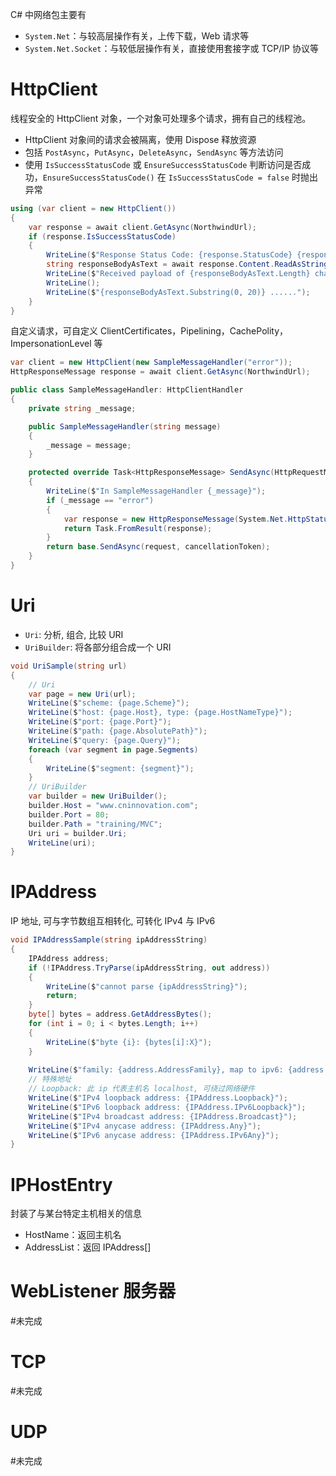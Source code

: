C# 中网络包主要有
- `System.Net`：与较高层操作有关，上传下载，Web 请求等
- `System.Net.Socket`：与较低层操作有关，直接使用套接字或 TCP/IP 协议等
# HttpClient

线程安全的 HttpClient 对象，一个对象可处理多个请求，拥有自己的线程池。
- HttpClient 对象间的请求会被隔离，使用 Dispose 释放资源
- 包括 `PostAsync`，`PutAsync`，`DeleteAsync`，`SendAsync` 等方法访问
- 使用 `IsSuccessStatusCode` 或 `EnsureSuccessStatusCode` 判断访问是否成功，`EnsureSuccessStatusCode()` 在 `IsSuccessStatusCode = false` 时抛出异常

```csharp
using (var client = new HttpClient())
{
    var response = await client.GetAsync(NorthwindUrl); 
    if (response.IsSuccessStatusCode)
    {
        WriteLine($"Response Status Code: {response.StatusCode} {response.ReasonPhrase}");
        string responseBodyAsText = await response.Content.ReadAsStringAsync();
        WriteLine($"Received payload of {responseBodyAsText.Length} characters");
        WriteLine();
        WriteLine($"{responseBodyAsText.Substring(0, 20)} ......");
    }
}
```

自定义请求，可自定义 ClientCertificates，Pipelining，CachePolity，ImpersonationLevel 等

```csharp
var client = new HttpClient(new SampleMessageHandler("error"));
HttpResponseMessage response = await client.GetAsync(NorthwindUrl);

public class SampleMessageHandler: HttpClientHandler
{
    private string _message;

    public SampleMessageHandler(string message)
    {
        _message = message;
    }

    protected override Task<HttpResponseMessage> SendAsync(HttpRequestMessage request, CancellationToken cancellationToken)
    {
        WriteLine($"In SampleMessageHandler {_message}");
        if (_message == "error")
        {
            var response = new HttpResponseMessage(System.Net.HttpStatusCode.BadRequest);
            return Task.FromResult(response);
        }
        return base.SendAsync(request, cancellationToken);
    }
}
```
# Uri

- `Uri`: 分析, 组合, 比较 URI
- `UriBuilder`: 将各部分组合成一个 URI

```csharp
void UriSample(string url)
{
    // Uri
    var page = new Uri(url);
    WriteLine($"scheme: {page.Scheme}");
    WriteLine($"host: {page.Host}, type: {page.HostNameType}");
    WriteLine($"port: {page.Port}");
    WriteLine($"path: {page.AbsolutePath}");
    WriteLine($"query: {page.Query}");
    foreach (var segment in page.Segments)
    {
        WriteLine($"segment: {segment}");
    }
    // UriBuilder
    var builder = new UriBuilder();
    builder.Host = "www.cninnovation.com";
    builder.Port = 80;
    builder.Path = "training/MVC";
    Uri uri = builder.Uri;
    WriteLine(uri);
}
```
# IPAddress

IP 地址, 可与字节数组互相转化, 可转化 IPv4 与 IPv6

```csharp
void IPAddressSample(string ipAddressString)
{
    IPAddress address;
    if (!IPAddress.TryParse(ipAddressString, out address))
    {
        WriteLine($"cannot parse {ipAddressString}");
        return;
    }
    byte[] bytes = address.GetAddressBytes();
    for (int i = 0; i < bytes.Length; i++)
    {
        WriteLine($"byte {i}: {bytes[i]:X}");
    }
    
    WriteLine($"family: {address.AddressFamily}, map to ipv6: {address.MapToIPv6()}, map to ipv4: {address.MapToIPv4()}");
    // 特殊地址
    // Loopback: 此 ip 代表主机名 localhost, 可绕过网络硬件
    WriteLine($"IPv4 loopback address: {IPAddress.Loopback}");
    WriteLine($"IPv6 loopback address: {IPAddress.IPv6Loopback}");
    WriteLine($"IPv4 broadcast address: {IPAddress.Broadcast}");
    WriteLine($"IPv4 anycase address: {IPAddress.Any}");
    WriteLine($"IPv6 anycase address: {IPAddress.IPv6Any}");
}
```
# IPHostEntry

封装了与某台特定主机相关的信息
- HostName：返回主机名
- AddressList：返回 IPAddress[]
# WebListener 服务器
#未完成 
# TCP
#未完成 
# UDP
#未完成 